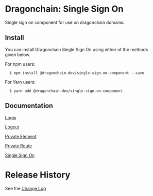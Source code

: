 # Dragonchain: Single Sign On
Single sign on component for use on dragonchain domains. 

## Install

You can install Dragonchain Single Sign On using either of the methods given below.

For npm users:

```shell
  $ npm install @dragonchain-dev/single-sign-on-component --save
```

For Yarn users:

```shell
  $ yarn add @dragonchain-dev/single-sign-on-component
```

## Documentation

[Login]

[Logout]

[Private Element]

[Private Route]

[Single Sign On]

# Release History

See the [Change Log]

[Login]: src/components/Login
[Logout]: src/components/Logout
[Private Element]: ./src/components/PrivateElement
[Private Route]: ./src/components/PrivateRoute
[Single Sign On]: ./src/components/SingleSignOn
[Change Log]: CHANGELOG.MD
